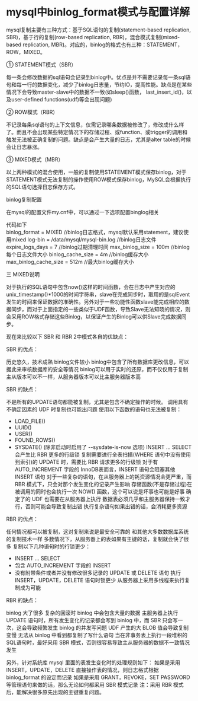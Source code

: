 # mysql中binlog_format模式与配置详解

mysql复制主要有三种方式：基于SQL语句的复制(statement-based replication, SBR)，基于行的复制(row-based replication, RBR)，混合模式复制(mixed-based replication, MBR)。对应的，binlog的格式也有三种：STATEMENT，ROW，MIXED。

① STATEMENT模式（SBR）

每一条会修改数据的sql语句会记录到binlog中。优点是并不需要记录每一条sql语句和每一行的数据变化，减少了binlog日志量，节约IO，提高性能。缺点是在某些情况下会导致master-slave中的数据不一致(如sleep()函数， last_insert_id()，以及user-defined functions(udf)等会出现问题)

② ROW模式（RBR）

不记录每条sql语句的上下文信息，仅需记录哪条数据被修改了，修改成什么样了。而且不会出现某些特定情况下的存储过程、或function、或trigger的调用和触发无法被正确复制的问题。缺点是会产生大量的日志，尤其是alter table的时候会让日志暴涨。

③ MIXED模式（MBR）

以上两种模式的混合使用，一般的复制使用STATEMENT模式保存binlog，对于STATEMENT模式无法复制的操作使用ROW模式保存binlog，MySQL会根据执行的SQL语句选择日志保存方式。
 
binlog复制配置

在mysql的配置文件my.cnf中，可以通过一下选项配置binglog相关

 代码如下	
binlog_format           = MIXED                         //binlog日志格式，mysql默认采用statement，建议使用mixed
log-bin                 = /data/mysql/mysql-bin.log    //binlog日志文件
expire_logs_days        = 7                           //binlog过期清理时间
max_binlog_size         = 100m                       //binlog每个日志文件大小
binlog_cache_size       = 4m                        //binlog缓存大小
max_binlog_cache_size   = 512m                     //最大binlog缓存大小

三 MIXED说明

对于执行的SQL语句中包含now()这样的时间函数，会在日志中产生对应的unix_timestamp()*1000的时间字符串，slave在完成同步时，取用的是sqlEvent发生的时间来保证数据的准确性。另外对于一些功能性函数slave能完成相应的数据同步，而对于上面指定的一些类似于UDF函数，导致Slave无法知晓的情况，则会采用ROW格式存储这些Binlog，以保证产生的Binlog可以供Slave完成数据同步。

现在来比较以下 SBR 和 RBR 2中模式各自的优缺点：

SBR 的优点：

历史悠久，技术成熟
binlog文件较小
binlog中包含了所有数据库更改信息，可以据此来审核数据库的安全等情况
binlog可以用于实时的还原，而不仅仅用于复制
主从版本可以不一样，从服务器版本可以比主服务器版本高


SBR 的缺点：

不是所有的UPDATE语句都能被复制，尤其是包含不确定操作的时候。
调用具有不确定因素的 UDF 时复制也可能出问题
使用以下函数的语句也无法被复制：
* LOAD_FILE()
* UUID()
* USER()
* FOUND_ROWS()
* SYSDATE() (除非启动时启用了 --sysdate-is-now 选项)
INSERT ... SELECT 会产生比 RBR 更多的行级锁
复制需要进行全表扫描(WHERE 语句中没有使用到索引)的 UPDATE 时，需要比 RBR 请求更多的行级锁
对于有 AUTO_INCREMENT 字段的 InnoDB表而言，INSERT 语句会阻塞其他 INSERT 语句
对于一些复杂的语句，在从服务器上的耗资源情况会更严重，而 RBR 模式下，只会对那个发生变化的记录产生影响
存储函数(不是存储过程)在被调用的同时也会执行一次 NOW() 函数，这个可以说是坏事也可能是好事
确定了的 UDF 也需要在从服务器上执行
数据表必须几乎和主服务器保持一致才行，否则可能会导致复制出错
执行复杂语句如果出错的话，会消耗更多资源

RBR 的优点：

任何情况都可以被复制，这对复制来说是最安全可靠的
和其他大多数数据库系统的复制技术一样
多数情况下，从服务器上的表如果有主键的话，复制就会快了很多
复制以下几种语句时的行锁更少：
* INSERT ... SELECT
* 包含 AUTO_INCREMENT 字段的 INSERT
* 没有附带条件或者并没有修改很多记录的 UPDATE 或 DELETE 语句
执行 INSERT，UPDATE，DELETE 语句时锁更少
从服务器上采用多线程来执行复制成为可能

RBR 的缺点：

binlog 大了很多
复杂的回滚时 binlog 中会包含大量的数据
主服务器上执行 UPDATE 语句时，所有发生变化的记录都会写到 binlog 中，而 SBR 只会写一次，这会导致频繁发生 binlog 的并发写问题
UDF 产生的大 BLOB 值会导致复制变慢
无法从 binlog 中看到都复制了写什么语句
当在非事务表上执行一段堆积的SQL语句时，最好采用 SBR 模式，否则很容易导致主从服务器的数据不一致情况发生

另外，针对系统库 mysql 里面的表发生变化时的处理规则如下：
如果是采用 INSERT，UPDATE，DELETE 直接操作表的情况，则日志格式根据 binlog_format 的设定而记录
如果是采用 GRANT，REVOKE，SET PASSWORD 等管理语句来做的话，那么无论如何都采用 SBR 模式记录
注：采用 RBR 模式后，能解决很多原先出现的主键重复问题。
